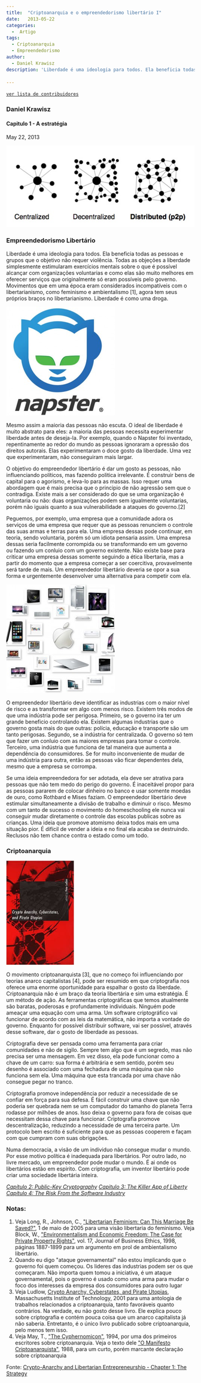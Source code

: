 ```yaml
---
title:  "Criptoanarquia e o empreendedorismo libertário I"
date:   2013-05-22
categories:
  -  Artigo
tags:
  - Criptoanarquia
  - Empreendedorismo
author:
  - Daniel Krawisz
description: 'Liberdade é uma ideologia para todos. Ela beneficia todas as pessoas e grupos que o objetivo não requer violência. Todas as objeções a liberdade simplesmente estimularam exercícios mentais sobre o que é possível alcançar com organizações voluntarias e como elas são muito melhores em oferecer serviços que originalmente só eram possíveis pelo governo. Movimentos que em uma época eram considerados incompatíveis com o libertarianismo, como feminismo e ambientalismo, agora tem seus próprios braços no libertarianismo. Liberdade é como uma droga.'

---
```

[```ver lista de contribuidores```](/about/#contribuidores)


### Daniel Krawisz


#### Capitulo 1 - A estratégia  
  
May 22, 2013


![networks](../stuff/distributed.jpg)

### Empreendedorismo Libertário

Liberdade é uma ideologia para todos. Ela beneficia todas as pessoas e grupos que o objetivo não requer violência. Todas as objeções a liberdade simplesmente estimularam exercícios mentais sobre o que é possível alcançar com organizações voluntarias e como elas são muito melhores em oferecer serviços que originalmente só eram possíveis pelo governo. Movimentos que em uma época eram considerados incompatíveis com o libertarianismo, como feminismo e ambientalismo [1], agora tem seus próprios braços no libertarianismo. Liberdade é como uma droga.

![](../stuff/napster.jpg)

Mesmo assim a maioria das pessoas não escuta. O ideal de liberdade é muito abstrato para eles: a maioria das pessoas necessita experimentar liberdade antes de deseja-la. Por exemplo, quando o Napster foi inventado, repentinamente ao redor do mundo as pessoas ignoraram a opressão dos direitos autorais. Elas experimentaram o doce gosto da liberdade. Uma vez que experimentaram, não conseguiram mais largar.

O objetivo do empreendedor libertário é dar um gosto as pessoas, não influenciando políticos, mas fazendo politica irrelevante. É construir bens de capital para o agorismo, e leva-lo para as massas. Isso requer uma abordagem que é mais precisa que o principio de não agressão sem que o contradiga. Existe mais a ser considerado do que se uma organização é voluntaria ou não: duas organizações podem sem igualmente voluntarias, porém não iguais quanto a sua vulnerabilidade a ataques do governo.[2]

Peguemos, por exemplo, uma empresa que a comunidade adora os serviços de uma empresa que requer que as pessoas renunciem o controle das suas armas e terras para ela. Uma empresa dessas pode continuar, em teoria, sendo voluntaria, porém só um idiota pensaria assim. Uma empresa dessas seria facilmente corrompida ou se transformando em um governo ou fazendo um conluio com um governo existente. Não existe base para criticar uma empresa dessas somente seguindo a ética libertaria, mas a partir do momento que a empresa começar a ser coercitiva, provavelmente será tarde de mais. Um empreendedor libertário deveria se opor a sua forma e urgentemente desenvolver uma alternativa para competir com ela.

![](../stuff/apple-products.jpg)

O empreendedor libertário deve identificar as industrias com o maior nível de risco e as transformar em algo com menos risco. Existem três modos de que uma indústria pode ser perigosa. Primeiro, se o governo ira ter um grande beneficio controlando ela. Existem algumas industrias que o governo gosta mais do que outras: polícia, educação e transporte são um tanto perigosas. Segundo, se a indústria for centralizada. O governo só tem que fazer um conluio com as maiores empresas para tomar o controle. Terceiro, uma indústria que funciona de tal maneira que aumenta a dependência do consumidores. Se for muito inconveniente de mudar de uma indústria para outra, então as pessoas vão ficar dependentes dela, mesmo que a empresa se corrompa.

Se uma ideia empreendedora for ser adotada, ela deve ser atrativa para pessoas que não tem medo do perigo do governo. É inaceitável propor para as pessoas pararem de colocar dinheiro no banco e usar somente moedas de ouro, como Rothbard e Mises faziam. O empreendedor libertário deve estimular simultaneamente a divisão de trabalho e diminuir o risco. Mesmo com um tanto de sucesso o movimento do homeschooling ele nunca vai conseguir mudar diretamente o controle das escolas publicas sobre as crianças. Uma ideia que promove atomismo deixa todos mais em uma situação pior. É difícil de vender a ideia e no final ela acaba se destruindo. Reclusos não tem chance contra o estado como um todo.

### Criptoanarquia

![](../stuff/cryptoanarchy.jpeg)

O movimento criptoanarquista [3], que no começo foi influenciando por teorias anarco capitalistas [4], pode ser resumido em que criptografia nos oferece uma enorme oportunidade para espalhar o gosto da liberdade. Criptoanarquia não é um braço da teoria libertária e sim uma estratégia. É um método de ação. As ferramentas criptográficas que temos atualmente são baratas, poderosas e profundamente individuais. Ninguém pode ameaçar uma equação com uma arma. Um software criptográfico vai funcionar de acordo com as leis da matemática, não importa a vontade do governo. Enquanto for possível distribuir software, vai ser possível, através desse software, dar o gosto de liberdade as pessoas.

Criptografia deve ser pensada como uma ferramenta para criar comunidades e não de sigilo. Sempre tem algo que é um segredo, mas não precisa ser uma mensagem. Em vez disso, ela pode funcionar como a chave de um carro: sua forma é arbitrária e sem sentido, porém seu desenho é associado com uma fechadura de uma máquina que não funciona sem ela. Uma máquina que esta trancada por uma chave não consegue pegar no tranco.

Criptografia promove independência por reduzir a necessidade de se confiar em força para sua defesa. É fácil construir uma chave que não poderia ser quebrada nem se um computador do tamanho do planeta Terra rodasse por milhões de anos. Isso deixa o governo para fora de coisas que necessitam dessa chave para funcionar. Criptografia promove descentralização, reduzindo a necessidade de uma terceira parte. Um protocolo bem escrito é suficiente para que as pessoas cooperem e façam com que cumpram com suas obrigações.

Numa democracia, a visão de um individuo não consegue mudar o mundo. Por esse motivo política é inadequada para libertários. Por outro lado, no livre mercado, um empreendedor pode mudar o mundo. É ai onde os libertários estão em espirito. Com criptografia, um inventor libertário pode criar uma sociedade libertária inteira.

[_Capítulo 2: Public-Key Cryptography_](https://nakamotoinstitute.org/mempool/crypto-anarchy-and-libertarian-entrepreneurship-2/ "Crypto-Anarchy and Libertarian Entrepreneurship – Chapter 2: Public-Key Cryptography") [_Capitulo 3: The Killer App of Liberty_](https://nakamotoinstitute.org/mempool/crypto-anarchy-and-libertarian-entrepreneurship-3/ "Crypto-Anarchy and Libertarian Entrepreneurship – Chapter 3: The Killer App of Liberty") [_Capítulo 4: The Risk From the Software Industry_](https://nakamotoinstitute.org/mempool/crypto-anarchy-and-libertarian-entrepreneurship-4/ "Crypto-Anarchy and Libertarian Entrepreneurship – Chapter 4: The Risk From the Software Industry")

### Notas:

1.  Veja Long, R., Johnson, C., ["Libertarian Feminism: Can This Marriage Be Saved?"](http://charleswjohnson.name/essays/libertarian-feminism/), 1 de maio de 2005 para uma visão libertaria do feminismo. Veja Block, W., ["Environmentalism and Economic Freedom: The Case for Private Property Rights"](http://mises.org/etexts/environfreedom.pdf), vol. 17, Journal of Business Ethics, 1998, páginas 1887-1899 para um argumento em prol de ambientalismo libertário.
2.  Quando eu digo "ataque governamental" não estou implicando que o governo foi quem começou. Os lideres das industrias podem ser os que começaram. Não importa quem tomou a iniciativa, é um ataque governamental, pois o governo é usado como uma arma para mudar o foco dos interesses da empresa dos consumidores para outro lugar
3.  Veja Ludlow, [Crypto Anarchy, Cyberstates, and Pirate Utopias](http://monoskop.org/images/4/42/Ludlow_Peter_Crypto_Anarchy_Cyberstates_and_Pirate_Utopias.pdf), Massachusetts Institute of Technology, 2001 para uma antologia de trabalhos relacionados a criptoanarquia, tanto favoráveis quanto contrários. Na verdade, eu não gosto desse livro. Ele explica pouco sobre criptografia e contém pouca coisa que um anarco capitalista já não saberia. Entretanto, é o único livro publicado sobre criptoanarquia, pelo menos tem isso.
4.  Veja May, T., ["The Cyphernomicon"](https://nakamotoinstitute.org/static/docs/cyphernomicon.txt), 1994, por uma dos primeiros escritores sobre criptoanarquia. Veja o texto dele ["O Manifesto Criptoanarquista"](https://cypherpunks.com.br/o-manifesto-criptoanarquista/), 1988, para um curto, porém marcante declaração sobre criptoanarquia

Fonte: [Crypto-Anarchy and Libertarian Entrepreneurship - Chapter 1: The Strategy](https://nakamotoinstitute.org/mempool/crypto-anarchy-and-libertarian-entrepreneurship-1/)
